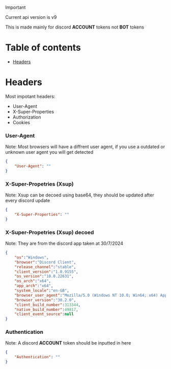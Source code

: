 > [!IMPORTANT]
> Current api version is v9
>
> This is made mainly for discord **ACCOUNT** tokens not **BOT** tokens


# Table of contents
- [Headers](#headers)


# Headers
Most impotant headers:
- User-Agent
- X-Super-Properties
- Authorization
- Cookies

### User-Agent
Note: Most browsers will have a diffrent user agent, if you use a outdated or unknown user agent you will get detected

```json
{
    "User-Agent": ""
}
```

### X-Super-Propetries (Xsup)
Note: Xsup can be decoed using base64, they should be updated after every discord update

```json
{
    "X-Super-Properties": ""
}
```

### X-Super-Propetries (Xsup) decoed
Note: They are from the discord app taken at 30/7/2024

```json
{
    "os":"Windows",
    "browser":"Discord Client",
    "release_channel":"stable",
    "client_version":"1.0.9155",
    "os_version":"10.0.22631",
    "os_arch":"x64",
    "app_arch":"x64",
    "system_locale":"en-GB",
    "browser_user_agent":"Mozilla/5.0 (Windows NT 10.0; Win64; x64) AppleWebKit/537.36 (KHTML, like Gecko) discord/1.0.9155 Chrome/124.0.6367.243 Electron/30.2.0 Safari/537.36",
    "browser_version":"30.2.0",
    "client_build_number":313344,
    "native_build_number":49817,
    "client_event_source":null
}
```

### Authentication
Note: A discord **ACCOUNT** token should be inputted in here

```json
{
    "Authentication": ""
}
```
